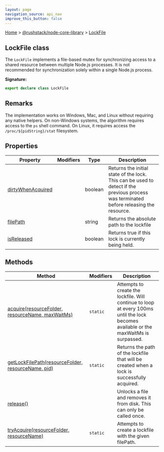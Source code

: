 ```yaml
---
layout: page
navigation_source: api_nav
improve_this_button: false
---
```



[Home](./index.md) &gt; [@rushstack/node-core-library](./node-core-library.md) &gt; [LockFile](./node-core-library.lockfile.md)

## LockFile class

The `LockFile` implements a file-based mutex for synchronizing access to a shared resource between multiple Node.js processes. It is not recommended for synchronization solely within a single Node.js process.

<b>Signature:</b>

```typescript
export declare class LockFile
```

## Remarks

The implementation works on Windows, Mac, and Linux without requiring any native helpers. On non-Windows systems, the algorithm requires access to the `ps` shell command. On Linux, it requires access the `/proc/${pidString}/stat` filesystem.

## Properties

|  Property | Modifiers | Type | Description |
|  --- | --- | --- | --- |
|  [dirtyWhenAcquired](./node-core-library.lockfile.dirtywhenacquired.md) |  | boolean | Returns the initial state of the lock. This can be used to detect if the previous process was terminated before releasing the resource. |
|  [filePath](./node-core-library.lockfile.filepath.md) |  | string | Returns the absolute path to the lockfile |
|  [isReleased](./node-core-library.lockfile.isreleased.md) |  | boolean | Returns true if this lock is currently being held. |

## Methods

|  Method | Modifiers | Description |
|  --- | --- | --- |
|  [acquire(resourceFolder, resourceName, maxWaitMs)](./node-core-library.lockfile.acquire.md) | <code>static</code> | Attempts to create the lockfile. Will continue to loop at every 100ms until the lock becomes available or the maxWaitMs is surpassed. |
|  [getLockFilePath(resourceFolder, resourceName, pid)](./node-core-library.lockfile.getlockfilepath.md) | <code>static</code> | Returns the path of the lockfile that will be created when a lock is successfully acquired. |
|  [release()](./node-core-library.lockfile.release.md) |  | Unlocks a file and removes it from disk. This can only be called once. |
|  [tryAcquire(resourceFolder, resourceName)](./node-core-library.lockfile.tryacquire.md) | <code>static</code> | Attempts to create a lockfile with the given filePath. |
